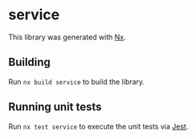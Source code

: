 # service

This library was generated with [Nx](https://nx.dev).

## Building

Run `nx build service` to build the library.

## Running unit tests

Run `nx test service` to execute the unit tests via [Jest](https://jestjs.io).
